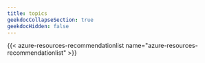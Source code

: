 ```yaml
---
title: topics
geekdocCollapseSection: true
geekdocHidden: false
---
```


{{< azure-resources-recommendationlist name="azure-resources-recommendationlist" >}}

